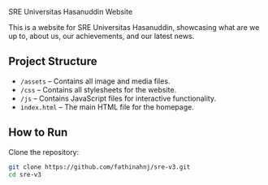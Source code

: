 SRE Universitas Hasanuddin Website 

This is a website for SRE Universitas Hasanuddin, showcasing what are we up to, about us, our achievements, and our latest news. 

## Project Structure

- `/assets` – Contains all image and media files.
- `/css` – Contains all stylesheets for the website.
- `/js` – Contains JavaScript files for interactive functionality.
- `index.html` – The main HTML file for the homepage.

## How to Run

Clone the repository:

```bash
git clone https://github.com/fathinahnj/sre-v3.git 
cd sre-v3 


